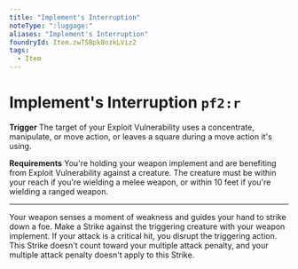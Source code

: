 ```yaml
---
title: "Implement's Interruption"
noteType: ":luggage:"
aliases: "Implement's Interruption"
foundryId: Item.zwTSBpk8ozkLViz2
tags:
  - Item
---
```


# Implement's Interruption `pf2:r`

**Trigger** The target of your Exploit Vulnerability uses a concentrate, manipulate, or move action, or leaves a square during a move action it's using.

**Requirements** You're holding your weapon implement and are benefiting from Exploit Vulnerability against a creature. The creature must be within your reach if you're wielding a melee weapon, or within 10 feet if you're wielding a ranged weapon.

* * *

Your weapon senses a moment of weakness and guides your hand to strike down a foe. Make a Strike against the triggering creature with your weapon implement. If your attack is a critical hit, you disrupt the triggering action. This Strike doesn't count toward your multiple attack penalty, and your multiple attack penalty doesn't apply to this Strike.
